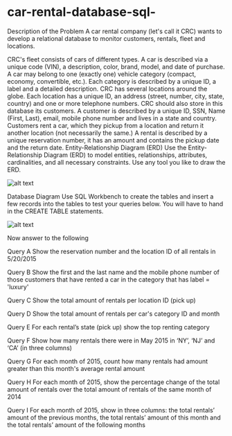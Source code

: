 # car-rental-database-sql-

Description of the Problem 
A car rental company (let's call it CRC) wants to develop a relational database to monitor customers, rentals, fleet and locations.
 
CRC's fleet consists of cars of different types. A car is described via a unique code (VIN), a description, color, brand, model, and date of purchase. A car may belong to one (exactly one) vehicle category (compact, economy, convertible, etc.). Each category is described by a unique ID, a label and a detailed description. CRC has several locations around the globe. Each location has a unique ID, an address (street, number, city, state, country) and one or more telephone numbers. CRC should also store in this database its customers. A customer is described by a unique ID, SSN, Name (First, Last), email, mobile phone number and lives in a state and country. Customers rent a car, which they pickup from a location and return it another location (not necessarily the same.) A rental is described by a unique reservation number, it has an amount and contains the pickup date and the return date.
Entity-Relationship Diagram (ERD) 
Use the Entity-Relationship Diagram (ERD) to model entities, relationships, attributes, cardinalities, and all necessary constraints. Use any tool you like to draw the ERD. 


![alt text](https://github.com/evagian/car-rental-database-sql-/tree/master/images/car-er.png)

Database Diagram
Use SQL Workbench to create the tables and insert a few records into the tables to test your queries below. You will have to hand in the CREATE TABLE statements. 

![alt text](https://github.com/evagian/car-rental-database-sql-/tree/master/images/car-db.png)

Now answer to the following 

Query A
Show the reservation number and the location ID of all rentals in 5/20/2015 

Query B
Show the first and the last name and the mobile phone number of those customers that have rented a car in the category that has label = 'luxury' 

Query C
Show the total amount of rentals per location ID (pick up) 

Query D
Show the total amount of rentals per car's category ID and month 

Query E
For each rental’s state (pick up) show the top renting category 

Query F
Show how many rentals there were in May 2015 in ‘NY’, ‘NJ’ and ‘CA’ (in three columns) 

Query G
For each month of 2015, count how many rentals had amount greater than this month's average rental amount 

Query H
For each month of 2015, show the percentage change of the total amount of rentals over the total amount of rentals of the same month of 2014 

Query I
For each month of 2015, show in three columns: the total rentals’ amount of the previous months, the total rentals’ amount of this month and the total rentals’ amount of the following months 


